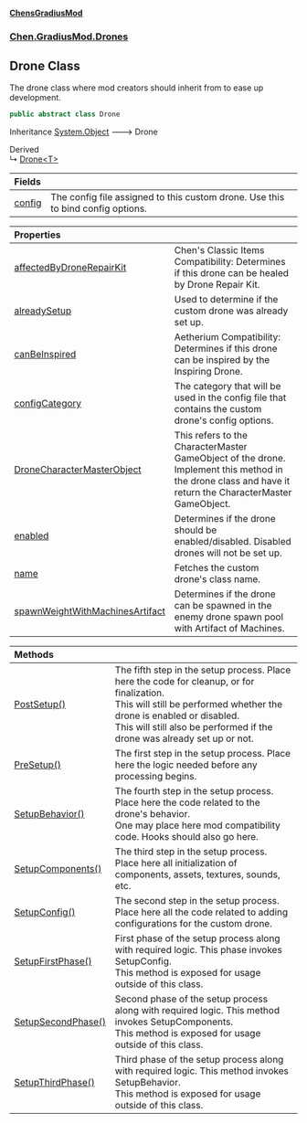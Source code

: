 
#### [ChensGradiusMod](index 'index')

### [Chen.GradiusMod.Drones](Y_iPobZkdIiJ9feSuBjDaQ 'Chen.GradiusMod.Drones')

## Drone Class
The drone class where mod creators should inherit from to ease up development.  
```csharp
public abstract class Drone
```

Inheritance [System.Object](https://docs.microsoft.com/en-us/dotnet/api/System.Object 'System.Object') &#129106; Drone  

Derived  
&#8627; [Drone&lt;T&gt;](UWAul_yMUbN+3325jv26NQ 'Chen.GradiusMod.Drones.Drone&lt;T&gt;')  

| Fields | |
| :--- | :--- |
| [config](4Wedup2526hIGF2cJs8kUA 'Chen.GradiusMod.Drones.Drone.config') | The config file assigned to this custom drone. Use this to bind config options.<br/> |

| Properties | |
| :--- | :--- |
| [affectedByDroneRepairKit](LtK+HDvGfEOAosyKriPOxA 'Chen.GradiusMod.Drones.Drone.affectedByDroneRepairKit') | Chen's Classic Items Compatibility: Determines if this drone can be healed by Drone Repair Kit.<br/> |
| [alreadySetup](N9oYEvtp1qDnSIojdZai9Q 'Chen.GradiusMod.Drones.Drone.alreadySetup') | Used to determine if the custom drone was already set up.<br/> |
| [canBeInspired](LxERhX2G1JKf7yIDtI0HSg 'Chen.GradiusMod.Drones.Drone.canBeInspired') | Aetherium Compatibility: Determines if this drone can be inspired by the Inspiring Drone.<br/> |
| [configCategory](oCCPZRl2yRxO1ooRx17R8g 'Chen.GradiusMod.Drones.Drone.configCategory') | The category that will be used in the config file that contains the custom drone's config options.<br/> |
| [DroneCharacterMasterObject](A1tlRZLu0v_MEW2ubLUQRQ 'Chen.GradiusMod.Drones.Drone.DroneCharacterMasterObject') | This refers to the CharacterMaster GameObject of the drone.<br/>Implement this method in the drone class and have it return the CharacterMaster GameObject.<br/> |
| [enabled](xPmiKVc3dVangaNc4oESVw 'Chen.GradiusMod.Drones.Drone.enabled') | Determines if the drone should be enabled/disabled. Disabled drones will not be set up.<br/> |
| [name](g7Gy6uLkkvXY1NMU+razzw 'Chen.GradiusMod.Drones.Drone.name') | Fetches the custom drone's class name.<br/> |
| [spawnWeightWithMachinesArtifact](vLBa8EK1Y++L9uxr5rvwjw 'Chen.GradiusMod.Drones.Drone.spawnWeightWithMachinesArtifact') | Determines if the drone can be spawned in the enemy drone spawn pool with Artifact of Machines.<br/> |

| Methods | |
| :--- | :--- |
| [PostSetup()](KUFSuWDwAMIaslnupDsZ6A 'Chen.GradiusMod.Drones.Drone.PostSetup()') | The fifth step in the setup process. Place here the code for cleanup, or for finalization.<br/>This will still be performed whether the drone is enabled or disabled.<br/>This will still also be performed if the drone was already set up or not.<br/> |
| [PreSetup()](3zKKz0n2lFUXR+_amkFWnQ 'Chen.GradiusMod.Drones.Drone.PreSetup()') | The first step in the setup process. Place here the logic needed before any processing begins.<br/> |
| [SetupBehavior()](V5iY9ZIU3NkhftRxvU7CZw 'Chen.GradiusMod.Drones.Drone.SetupBehavior()') | The fourth step in the setup process. Place here the code related to the drone's behavior.<br/>One may place here mod compatibility code. Hooks should also go here.<br/> |
| [SetupComponents()](yhN8rCGbqdXblfim0mCg1w 'Chen.GradiusMod.Drones.Drone.SetupComponents()') | The third step in the setup process. Place here all initialization of components, assets, textures, sounds, etc.<br/> |
| [SetupConfig()](7ib30zyZZcXZBiDl7uyslg 'Chen.GradiusMod.Drones.Drone.SetupConfig()') | The second step in the setup process. Place here all the code related to adding configurations for the custom drone.<br/> |
| [SetupFirstPhase()](YiZhTbgkH2NOfoJMti_spg 'Chen.GradiusMod.Drones.Drone.SetupFirstPhase()') | First phase of the setup process along with required logic. This phase invokes SetupConfig.<br/>This method is exposed for usage outside of this class.<br/> |
| [SetupSecondPhase()](aUDSadqxuQxXUVi+QYZnZg 'Chen.GradiusMod.Drones.Drone.SetupSecondPhase()') | Second phase of the setup process along with required logic. This method invokes SetupComponents.<br/>This method is exposed for usage outside of this class.<br/> |
| [SetupThirdPhase()](I_gdruxMKT+FtcN6OrqEGQ 'Chen.GradiusMod.Drones.Drone.SetupThirdPhase()') | Third phase of the setup process along with required logic. This method invokes SetupBehavior.<br/>This method is exposed for usage outside of this class.<br/> |
